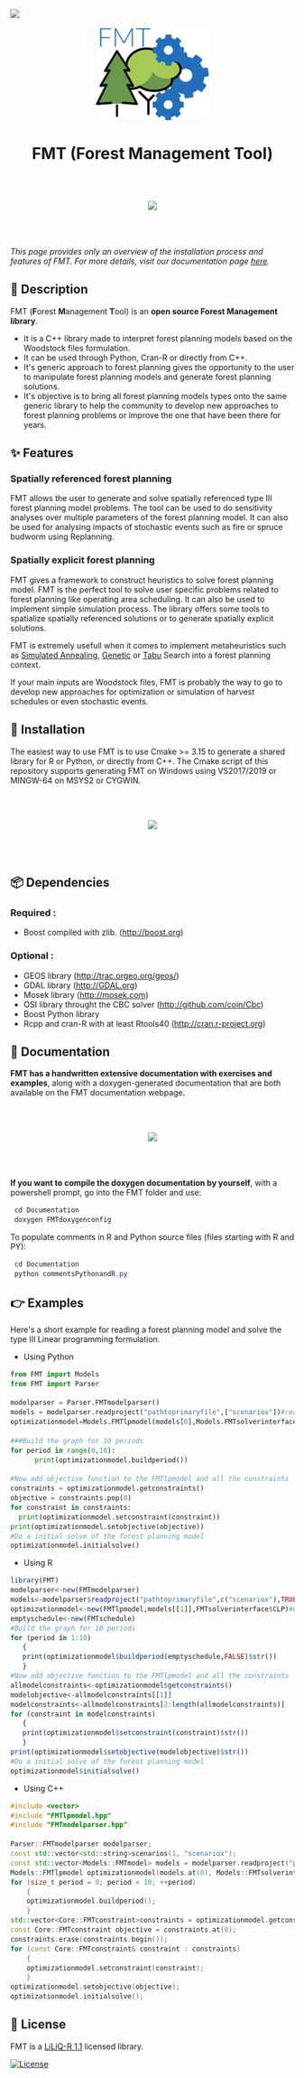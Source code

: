 <a href = "./README.fr.md"><img src = "https://img.shields.io/badge/%F0%9F%87%AB%F0%9F%87%B7-Click%20here%20for%20a%20french%20version-blue?style=flat-square" height="25" /></a>

<p align="center">
  <img src="https://raw.githubusercontent.com/Bureau-du-Forestier-en-chef/FMT/master/Documentation/FMTlogo.png" />
</p>
<h1 align="center">FMT (Forest Management Tool)</h1>
<br><br>
<p align="center">
	<a href = "https://bureau-du-forestier-en-chef.github.io/FMTdocs/"><img src = "https://img.shields.io/badge/%F0%9F%93%9A-Take%20a%20look%20at%20the%20documentation%20!-green?style=flat-square" height="45" /></a>
</p>
<br><br>

*This page provides only an overview of the installation process and features of FMT. For more details, visit our documentation page [here](https://bureau-du-forestier-en-chef.github.io/FMTdocs/).*

## 📑 Description

FMT (**F**orest **M**anagement **T**ool) is an **open source Forest Management library**.

- It is a C++ library made to interpret forest planning models based on the Woodstock files formulation. 
- It can be used through Python, Cran-R or directly from C++. 
- It's generic approach to forest planning gives the opportunity to the user to manipulate forest planning models and generate forest planning solutions. 
- It's objective is to bring all forest planning models types onto the same generic library to help the community to develop new approaches to forest planning problems or improve the one that have been there for years.

## ✨ Features

### Spatially referenced forest planning

FMT allows the user to generate and solve spatially referenced type III forest planning model problems. The tool can be used to do sensitivity analyses over multiple parameters of the forest planning model. It can also be used for analysing impacts of stochastic events such as fire or spruce budworm using Replanning.

### Spatially explicit forest planning

FMT gives a framework to construct heuristics to solve forest planning model. FMT is the perfect tool to solve user specific problems related to forest planning like operating area scheduling. It can also be used to implement simple simulation process. The library offers some tools to spatialize spatially referenced solutions or to generate spatially explicit solutions.

FMT is extremely usefull when it comes to implement metaheuristics such as [Simulated Annealing](https://en.wikipedia.org/wiki/Simulated_annealing), [Genetic](https://en.wikipedia.org/wiki/Genetic_algorithm) or [Tabu](https://en.wikipedia.org/wiki/Tabu_search) Search into a forest planning context.

If your main inputs are Woodstock files, FMT is probably the way to go to develop new approaches for optimization or simulation of harvest schedules or even stochastic events.

## 💽 Installation

The easiest way to use FMT is to use Cmake >= 3.15 to generate a shared library for R or Python, or directly from C++. The Cmake script of this repository supports generating FMT on Windows using VS2017/2019 or MINGW-64 on MSYS2 or CYGWIN.

<br><br>
<p align="center">
	<a href = "https://bureau-du-forestier-en-chef.github.io/FMTdocs/docs/download_install/"><img src = "https://img.shields.io/badge/%F0%9F%92%BD-See%20installation%20instructions%20in%20the%20documentation-yellow?style=flat-square" height="45" /></a>
</p>
<br><br>

## 📦 Dependencies

### Required :
  + Boost compiled with zlib. (http://boost.org)
### Optional :
  + GEOS library (http://trac.orgeo.org/geos/)
  + GDAL library (http://GDAL.org)
  + Mosek library (http://mosek.com)
  + OSI library throught the CBC solver (http://github.com/coin/Cbc)
  + Boost Python library
  + Rcpp and cran-R with at least Rtools40 (http://cran.r-project.org)

## 📖 Documentation

**FMT has a handwritten extensive documentation with exercises and examples**, along with a doxygen-generated documentation that are both available on the FMT documentation webpage.

<br><br>
<p align="center">
	<a href = "https://bureau-du-forestier-en-chef.github.io/FMTdocs/"><img src = "https://img.shields.io/badge/%F0%9F%93%9A-Take%20a%20look%20at%20the%20documentation%20!-green?style=flat-square" height="45" /></a>
</p>
<br><br>

**If you want to compile the doxygen documentation by yourself**, with a powershell prompt, go into the FMT folder and use:

 ```powershell
  cd Documentation
  doxygen FMTdoxygenconfig
 ```
To populate comments in R and Python source files (files starting with R and PY):

 ```powershell
  cd Documentation
  python commentsPythonandR.py
 ```

## 👉 Examples

 Here's a short example for reading a forest planning model and solve the type III Linear programming formulation.
 + Using Python
  ```python
  from FMT import Models
from FMT import Parser

modelparser = Parser.FMTmodelparser()
models = modelparser.readproject("pathtoprimaryfile",["scenariox"])#read scenario x from the primay file (.pri)
optimizationmodel=Models.FMTlpmodel(models[0],Models.FMTsolverinterface.CLP)#Construct a type III linear programming model from the FMTmodel

###Build the graph for 10 periods
for period in range(0,10):
        print(optimizationmodel.buildperiod())

#Now add objective function to the FMTlpmodel and all the constraints
constraints = optimizationmodel.getconstraints()
objective = constraints.pop(0)
for constraint in constraints:
    print(optimizationmodel.setconstraint(constraint))
print(optimizationmodel.setobjective(objective))
#Do a initial solve of the forest planning model
optimizationmodel.initialsolve()
 ```
 + Using R
 ```R
library(FMT)
modelparser<-new(FMTmodelparser)
models<-modelparser$readproject("pathtoprimaryfile",c("scenariox"),TRUE,TRUE,TRUE)#read scenario x from the primay file (.pri)
optimizationmodel<-new(FMTlpmodel,models[[1]],FMTsolverinterface$CLP)#Construct a type III linear programming model from the FMTmodel
emptyschedule<-new(FMTschedule)
#Build the graph for 10 periods
for (period in 1:10)
	{
	print(optimizationmodel$buildperiod(emptyschedule,FALSE)$str())
	}
#Now add objective function to the FMTlpmodel and all the constraints
allmodelconstraints<-optimizationmodel$getconstraints()
modelobjective<-allmodelconstraints[[1]]
modelconstraints<-allmodelconstraints[2:length(allmodelconstraints)]
for (constraint in modelconstraints)
	{
	print(optimizationmodel$setconstraint(constraint)$str())
	}
print(optimizationmodel$setobjective(modelobjective)$str())
#Do a initial solve of the forest planning model
optimizationmodel$initialsolve()
 ```
+ Using C++
``` C++
#include <vector>
#include "FMTlpmodel.hpp"
#include "FMTmodelparser.hpp"

Parser::FMTmodelparser modelparser;
const std::vector<std::string>scenarios(1, "scenariox");
const std::vector<Models::FMTmodel> models = modelparser.readproject("pathtoprimaryfile", scenarios);
Models::FMTlpmodel optimizationmodel(models.at(0), Models::FMTsolverinterface::MOSEK);
for (size_t period = 0; period < 10; ++period)
	{
	optimizationmodel.buildperiod();
	}
std::vector<Core::FMTconstraint>constraints = optimizationmodel.getconstraints();
const Core::FMTconstraint objective = constraints.at(0);
constraints.erase(constraints.begin());
for (const Core::FMTconstraint& constraint : constraints)
	{
	optimizationmodel.setconstraint(constraint);
	}
optimizationmodel.setobjective(objective);
optimizationmodel.initialsolve();
```

## 🔑 License 

FMT is a [LiLiQ-R 1.1](https://github.com/gcyr/FMT/blob/master/LICENSES/EN/LILIQ-R11EN.pdf) licensed library.

[![License](http://img.shields.io/:license-liliqR11-blue.svg?style=flat-square)](https://forge.gouv.qc.ca/licence/liliq-v1-1/#r%C3%A9ciprocit%C3%A9-liliq-r)
